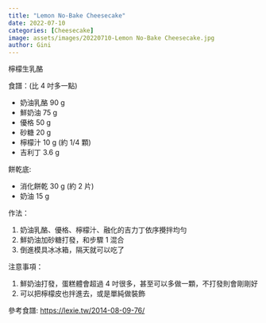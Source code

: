 ```yaml
---
title: "Lemon No-Bake Cheesecake"
date: 2022-07-10
categories: [Cheesecake]
image: assets/images/20220710-Lemon No-Bake Cheesecake.jpg
author: Gini
---
```

檸檬生乳酪

食譜：(比 4 吋多一點)
- 奶油乳酪 90 g
- 鮮奶油 75 g
- 優格 50 g
- 砂糖 20 g
- 檸檬汁 10 g (約 1/4 顆)
- 吉利丁 3.6 g

餅乾底:
- 消化餅乾 30 g (約 2 片)
- 奶油 15 g

作法：
1. 奶油乳酪、優格、檸檬汁、融化的吉力丁依序攪拌均勻
2. 鮮奶油加砂糖打發，和步驟 1 混合
3. 倒進模具冰冰箱，隔天就可以吃了

注意事項：
1. 鮮奶油打發，蛋糕體會超過 4 吋很多，甚至可以多做一顆，不打發則會剛剛好
2. 可以把檸檬皮也拌進去，或是單純做裝飾

<p style="overflow-wrap: anywhere;">參考食譜:
<a href="https://lexie.tw/2014-08-09-76/" target="_blank">https://lexie.tw/2014-08-09-76/</a>
</p>
